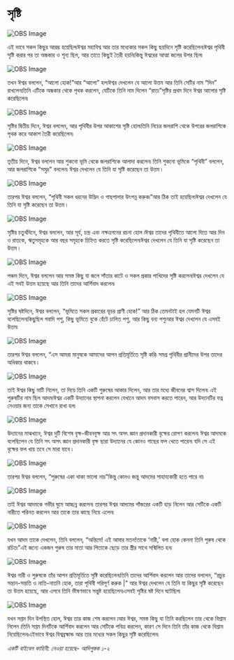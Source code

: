 # সৃষ্টি

![OBS Image](https://cdn.door43.org/obs/jpg/360px/obs-en-01-01.jpg)

এই ভাবে সকল কিছুর আরম্ভ হয়েছিল৷ঈশ্বর মহাবিশ্ব আর তার মধ্যেকার সকল কিছু ছয়দিনে সৃষ্টি করেছিলেন৷ঈশ্বর পৃথিবী সৃষ্টি করার পর তা অন্ধকার ও শূন্য ছিল, আর তাতে কিছুই তৈরী হয়নি৷কিন্তু ঈশ্বরের আত্মা জলের উপর ছিল৷

![OBS Image](https://cdn.door43.org/obs/jpg/360px/obs-en-01-02.jpg)

তখন ঈশ্বর বললেন, “আলো হোক!”আর “আলো” হল৷ঈশ্বর দেখলেন যে আলো উত্তম আর তিনি সেটির নাম “দিন” রাখলেন৷তিনি এটিকে অন্ধকার থেকে পৃথক করলেন, যেটিকে তিনি নাম দিলেন “রাত৷”সৃষ্টির প্রথম দিনে ঈশ্বর আলোর সৃষ্টি করেছিলেন৷

![OBS Image](https://cdn.door43.org/obs/jpg/360px/obs-en-01-03.jpg)

সৃষ্টির দ্বিতীয় দিনে, ঈশ্বর বললেন, আর পৃথিবীর উপর আকাশের সৃষ্টি হোল৷তিনি নিচের জলরাশি থেকে উপরের জলরাশিকে পৃথক করে আকাশ তৈরী করেছিলেন৷ 

![OBS Image](https://cdn.door43.org/obs/jpg/360px/obs-en-01-04.jpg)

তৃতীয় দিনে, ঈশ্বর বললেন আর শুকনো ভূমি থেকে জলরাশিকে আলাদা করলেন৷ তিনি শুকনো ভূমিকে “পৃথিবী” বললেন, আর জলরাশিকে “সমুদ্র” বললেন৷ ঈশ্বর দেখলেন যে তিনি যা সৃষ্টি করেছেন তা উত্তম ৷

![OBS Image](https://cdn.door43.org/obs/jpg/360px/obs-en-01-05.jpg)

তারপর ঈশ্বর বললেন, “পৃথিবী সকল ধরনের উদ্ভিদ ও গাছপালার উৎপন্ন করুক৷”আর ঠিক তাই হয়েছিল৷ঈশ্বর দেখলেন যে তিনি যা সৃষ্টি করেছেন তা উত্তম ৷

![OBS Image](https://cdn.door43.org/obs/jpg/360px/obs-en-01-06.jpg)

সৃষ্টির চতুর্থদিনে, ঈশ্বর বললেন, আর সূর্য, চন্দ্র এবং নক্ষত্রগনের রচনা হোল ৷ঈশ্বর তাদের পৃথিবীতে আলো দিতে আর দিন ও রাতকে, ঋতুসমূহকে আর বছর সমূহকে চিহ্নিত করতে সৃষ্টি করেছিলেন৷ঈশ্বর দেখলেন যে তিনি যা সৃষ্টি করেছেন তা উত্তম ৷

![OBS Image](https://cdn.door43.org/obs/jpg/360px/obs-en-01-07.jpg)

পঞ্চম দিনে, ঈশ্বর বললেন আর সমস্ত কিছু যা জলে সাঁতার কাটে ও সকল প্রকার পাখিদের সৃষ্টি করলেন৷ঈশ্বর দেখলেন যে এই সবই উত্তম হয়েছে আর তিনি তাদের আর্শিবাদ করলেন৷

![OBS Image](https://cdn.door43.org/obs/jpg/360px/obs-en-01-08.jpg)

সৃষ্টির ষষ্টদিনে, ঈশ্বর বললেন, “ভূমিতে সকল প্রকারের ভূচর প্রাণী হোক!” আর ঠিক তেমনটাই হল যেমনটি ঈশ্বর বলেছিলেন৷কিছুছিল গবাদি পশু, কিছু ভূমিতে বুকে হেঁটে চালিত পশু, আর কিছু বন্য পশু৷আর ঈশ্বর দেখলেন যে এসবই উত্তম৷

![OBS Image](https://cdn.door43.org/obs/jpg/360px/obs-en-01-09.jpg)

তারপর ঈশ্বর বললেন, “এস আমরা মানুষকে আমাদের আপন প্রতিমূর্তিতে সৃষ্টি করি৷ সমগ্র পৃথিবীর প্রানীদের উপর তাদের অধিকার থাকবে ৷ 

![OBS Image](https://cdn.door43.org/obs/jpg/360px/obs-en-01-10.jpg)

তাই ঈশ্বর কিছু মাটি নিলেন, তা দিয়ে তিনি একটি পুরুষের আকার দিলেন, আর তার মধ্যে জীবনের শ্বাস দিলেন৷ এই পুরুষটির নাম ছিল আদম৷ঈশ্বর একটি উদ্যানের স্থাপনা করলেন যেখানে আদম বসবাস করতে পারেন, আর উদ্যানটির যত্ন নেওয়ার জন্য তাকে সেখানে রাখা হল৷

![OBS Image](https://cdn.door43.org/obs/jpg/360px/obs-en-01-11.jpg)

উদ্যানের মাঝখানে, ঈশ্বর দুটি বিশেষ বৃক্ষ-জীবনবৃক্ষ আর সৎ অসৎ জ্ঞান প্রদানকারী বৃক্ষের রোপণ করলেন৷ ঈশ্বর আদমকে বলেছিলেন যে তিনি সৎ অসৎ জ্ঞান প্রদানকারী বৃক্ষ ছারা উদ্যানের যে কোনও গাছের ফল খেতে পারেন৷ যদি সে এই বৃক্ষের ফল খায় তবে সে মারা যাবে ৷

![OBS Image](https://cdn.door43.org/obs/jpg/360px/obs-en-01-12.jpg)

তারপর ঈশ্বর বললেন, “পুরুষের একা থাকা ভালো নয়৷”কিন্তু কোনও জন্তু আদমের সাহায্যকারী হতে পারে না৷

![OBS Image](https://cdn.door43.org/obs/jpg/360px/obs-en-01-13.jpg)

তাই ঈশ্বর আদমকে গভীর ঘুমে আচ্ছন্ন করলেন৷ তারপর ঈশ্বর আদমের পাঁজরের একটি হাড় নিলেন আর সেটিকে একটি নারীতে পরিনত করলেন আর তাকে তার কাছে নিয়ে এলেন৷

![OBS Image](https://cdn.door43.org/obs/jpg/360px/obs-en-01-14.jpg)

যখন আদম তাকে দেখলেন, তিনি বললেন, “অন্তিমে! এই আমার মতন!তাকে ‘নারী,’ বলা হোক কেননা তিনি পুরুষ থেকে রচিত৷”এই জন্যে একজন পুরুষ তার মাতা আর পিতাকে ছেড়ে তার স্ত্রীর সাথে সন্মিলিত হন৷ 

![OBS Image](https://cdn.door43.org/obs/jpg/360px/obs-en-01-15.jpg)

ঈশ্বর নারী ও পুরুষকে তাঁর আপন প্রতিমূর্তিতে সৃষ্টি করেছিলেন৷তিনি তাদের আর্শিবাদ করলেন আর তাদের বললেন, “প্রচুর সন্তান-সন্ততি ও নাতি-নাতনি হোক, তারা পৃথিবী পরিপূর্ণ করুক |”  আর ঈশ্বর দেখলেন যে তিনি যা কিছুর সৃষ্টি করেছেন তা উত্তম হয়েছে, আর এসবে তিনি ভীষণভাবে সন্তুষ্ট হয়েছিলেন৷এসবই সৃষ্টির ষষ্ট দিনে ঘটেছিল৷ 

![OBS Image](https://cdn.door43.org/obs/jpg/360px/obs-en-01-16.jpg)

যখন সপ্তম দিন উপস্থিত হোল, ঈশ্বর তার কাজ শেষ করলেন ৷আর ঈশ্বর, সমস্ত কিছু যা তিনি করছিলেন তার থেকে বিশ্রাম নিলেন ৷তিনি সপ্তম দিনটিকে আর্শিবাদ করলেন আর সেটিকে পবিত্র করলেন, কারণ সে দিনে তিনি তাঁর কাজ থেকে বিশ্রাম নিয়েছিলেন৷এইভাবে ঈশ্বর বিশ্বব্রহ্মান্ড আর তার মধ্যের সকল কিছুর সৃষ্টি করেছিলেন৷

_একটি বাইবেল কাহিনী: নেওয়া হয়েছে- আদিপুস্তক ১-২_